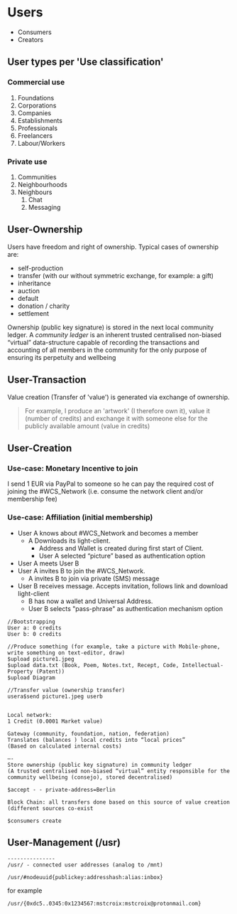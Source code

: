 # Users

* Consumers
* Creators

## User types per 'Use classification'
### Commercial use
1. Foundations
1. Corporations
1. Companies
1. Establishments
1. Professionals
1. Freelancers
1. Labour/Workers

### Private use
1. Communities
1. Neighbourhoods
1. Neighbours
   1. Chat
   1. Messaging

## User-Ownership

Users have freedom and right of ownership.
Typical cases of ownership are:
- self-production
- transfer (with our without symmetric exchange, for example: a gift)
- inheritance
- auction
- default
- donation / charity
- settlement

Ownership (public key signature) is stored in the next local community ledger.
A *community ledger* is an inherent trusted centralised non-biased “virtual” data-structure capable of recording the transactions and accounting of all members in the community for the only purpose of ensuring its perpetuity and wellbeing

## User-Transaction

Value creation (Transfer of 'value') is generated via exchange of ownership.

>For example, I produce an 'artwork' (I therefore own it), value it (number of credits) and exchange it with someone else for the publicly available amount (value in credits)

## User-Creation

### Use-case: Monetary Incentive to join
I send 1 EUR via PayPal to someone so he can pay the required cost of joining the #WCS_Network (i.e. consume the network client and/or membership fee)

### Use-case: Affiliation (initial membership)
   * User A knows about #WCS_Network and becomes a member
       * A Downloads its light-client.
           * Address and Wallet is created during first start of Client. 
           * User A selected “picture” based as authentication option
   * User A meets User B
   * User A invites B to join the #WCS_Network.
       * A invites B to join via private (SMS) message
   * User B receives message. Accepts invitation, follows link and download light-client
       * B has now a wallet and Universal Address. 
       * User B selects "pass-phrase" as authentication mechanism option

    //Bootstrapping
    User a: 0 credits
    User b: 0 credits
    
    //Produce something (for example, take a picture with Mobile-phone, write something on text-editor, draw)
    $upload picture1.jpeg
    $upload data.txt (Book, Poem, Notes.txt, Recept, Code, Intellectual-Property (Patent))
    $upload Diagram

    //Transfer value (ownership transfer)
    usera$send picture1.jpeg userb


    Local network:
    1 Credit (0.0001 Market value)

    Gateway (community, foundation, nation, federation)
    Translates (balances ) local credits into “local prices”
    (Based on calculated internal costs)

    —-
    Store ownership (public key signature) in community ledger
    (A trusted centralised non-biased “virtual” entity responsible for the community wellbeing (consejo), stored decentralised)

    $accept - - private-address=Berlin

    Block Chain: all transfers done based on this source of value creation (different sources co-exist

    $consumers create

## User-Management (/usr)

```
---------------
/usr/ - connected user addresses (analog to /mnt)
```

```
/usr/#nodeuuid{publickey:addresshash:alias:inbox}
```

for example

```
/usr/{0xdc5..0345:0x1234567:mstcroix:mstcroix@protonmail.com}
```

